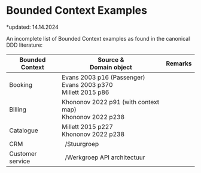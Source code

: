 # Bounded Context Examples

*updated: 14.14.2024 <br>

An incomplete list of Bounded Context examples as found in the canonical DDD literature:

| Bounded Context  | Source & <br> Domain object                                         | Remarks                                                                                                                                                                                             |
| ---------------- | --------------------------------------------------------------------------------------- | ---------------------------------------------------------------------------------------------------------------------------------------------------------------------------- |
| Booking          | Evans 2003 p16 (Passenger) <br> Evans 2003 p370 <br> Millett 2015 p86                                        |                |
| Billing   | Khononov 2022 p91 (with context map)  <br> Khononov 2022 p238                                       |    |
| Catalogue   | Millett 2015 p227 <br> Khononov 2022 p238                                    |        |
| CRM | &nbsp;&nbsp;/Stuurgroep                        |   |
| Customer service | &nbsp;&nbsp;/Werkgroep API architectuur        |   |
